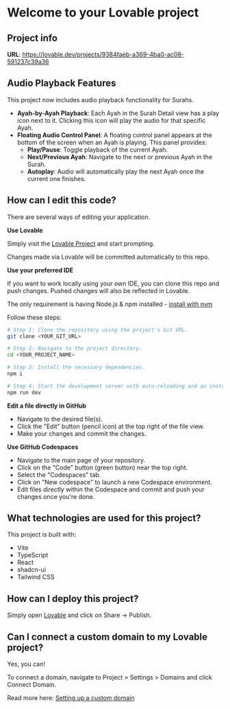 # Welcome to your Lovable project

## Project info

**URL**: https://lovable.dev/projects/9384faeb-a369-4ba0-ac08-591237c39a36

## Audio Playback Features

This project now includes audio playback functionality for Surahs. 

- **Ayah-by-Ayah Playback**: Each Ayah in the Surah Detail view has a play icon next to it. Clicking this icon will play the audio for that specific Ayah.
- **Floating Audio Control Panel**: A floating control panel appears at the bottom of the screen when an Ayah is playing. This panel provides:
  - **Play/Pause**: Toggle playback of the current Ayah.
  - **Next/Previous Ayah**: Navigate to the next or previous Ayah in the Surah.
  - **Autoplay**: Audio will automatically play the next Ayah once the current one finishes.

## How can I edit this code?

There are several ways of editing your application.

**Use Lovable**

Simply visit the [Lovable Project](https://lovable.dev/projects/9384faeb-a369-4ba0-ac08-591237c39a36) and start prompting.

Changes made via Lovable will be committed automatically to this repo.

**Use your preferred IDE**

If you want to work locally using your own IDE, you can clone this repo and push changes. Pushed changes will also be reflected in Lovable.

The only requirement is having Node.js & npm installed - [install with nvm](https://github.com/nvm-sh/nvm#installing-and-updating)

Follow these steps:

```sh
# Step 1: Clone the repository using the project's Git URL.
git clone <YOUR_GIT_URL>

# Step 2: Navigate to the project directory.
cd <YOUR_PROJECT_NAME>

# Step 3: Install the necessary dependencies.
npm i

# Step 4: Start the development server with auto-reloading and an instant preview.
npm run dev
```

**Edit a file directly in GitHub**

- Navigate to the desired file(s).
- Click the "Edit" button (pencil icon) at the top right of the file view.
- Make your changes and commit the changes.

**Use GitHub Codespaces**

- Navigate to the main page of your repository.
- Click on the "Code" button (green button) near the top right.
- Select the "Codespaces" tab.
- Click on "New codespace" to launch a new Codespace environment.
- Edit files directly within the Codespace and commit and push your changes once you're done.

## What technologies are used for this project?

This project is built with:

- Vite
- TypeScript
- React
- shadcn-ui
- Tailwind CSS

## How can I deploy this project?

Simply open [Lovable](https://lovable.dev/projects/9384faeb-a369-4ba0-ac08-591237c39a36) and click on Share -> Publish.

## Can I connect a custom domain to my Lovable project?

Yes, you can!

To connect a domain, navigate to Project > Settings > Domains and click Connect Domain.

Read more here: [Setting up a custom domain](https://docs.lovable.dev/features/custom-domain#custom-domain)
